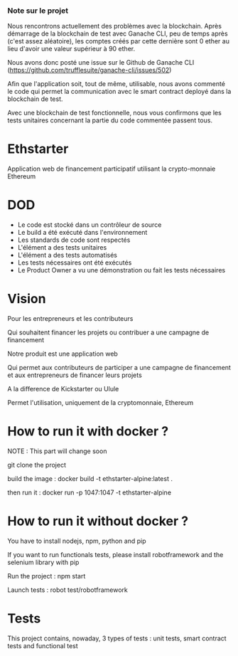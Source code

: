 ### Note sur le projet

Nous rencontrons actuellement des problèmes avec la blockchain.
Après démarrage de la blockchain de test avec Ganache CLI, peu de temps après (c'est assez aléatoire), les comptes créés par cette dernière sont 0 ether au lieu d'avoir une valeur supérieur à 90 ether.

Nous avons donc posté une issue sur le Github de Ganache CLI (https://github.com/trufflesuite/ganache-cli/issues/502)

Afin que l'application soit, tout de même, utilisable, nous avons commenté le code qui permet la communication avec le smart contract deployé dans la blockchain de test. 

Avec une blockchain de test fonctionnelle, nous vous confirmons que les tests unitaires concernant la partie du code commentée passent tous.

# Ethstarter

Application web de financement participatif utilisant la crypto-monnaie Ethereum


# DOD
  - Le code est stocké dans un contrôleur de source
  - Le build a été exécuté dans l'environnement
  - Les standards de code sont respectés
  - L'élément a des tests unitaires
  - L'élément a des tests automatisés
  - Les tests nécessaires ont été exécutés
  - Le Product Owner a vu une démonstration ou fait les tests nécessaires
  
# Vision

Pour les entrepreneurs et les contributeurs

Qui souhaitent financer les projets ou contribuer a une campagne de financement

Notre produit est une application web

Qui permet aux contributeurs de participer a une campagne de financement et aux entrepreneurs de financer leurs projets

A la difference de Kickstarter ou Ulule

Permet l'utilisation, uniquement de la cryptomonnaie, Ethereum

# How to run it with docker ?

NOTE : This part will change soon

git clone the project

build the image : docker build -t ethstarter-alpine:latest . 

then run it : docker run -p 1047:1047 -t ethstarter-alpine


# How to run it without docker ?

You have to install nodejs, npm, python and pip

If you want to run functionals tests, please install robotframework and the selenium library with pip

Run the project : npm start

Launch tests : robot test/robotframework

# Tests
This project contains, nowaday, 3 types of tests : unit tests, smart contract tests and functional test
